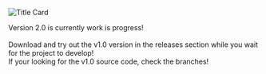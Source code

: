 ![Title Card](https://github.com/ezratweaver/Ultimate-MathFlashCards/assets/101545981/b0d7479f-70d6-4ccb-a0e4-801f10be145f)

Version 2.0 is currently work is progress! <br /><br />Download and try out the v1.0 version in the releases section while you wait for the project to develop!<br /> If your looking for the v1.0 source code, check the branches!
